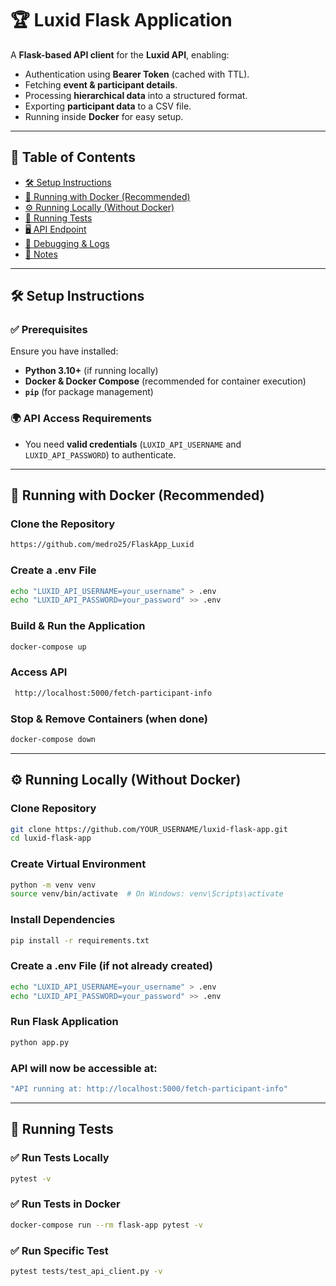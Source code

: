 # 🏆 Luxid Flask Application  

A **Flask-based API client** for the **Luxid API**, enabling:
- Authentication using **Bearer Token** (cached with TTL).
- Fetching **event & participant details**.
- Processing **hierarchical data** into a structured format.
- Exporting **participant data** to a CSV file.
- Running inside **Docker** for easy setup.

---

## 📑 **Table of Contents**  
- [🛠 Setup Instructions](#-setup-instructions)  
- [🚀 Running with Docker (Recommended)](#-running-with-docker-recommended)  
- [⚙️ Running Locally (Without Docker)](#-running-locally-without-docker)  
- [🧪 Running Tests](#-running-tests)  
- [🖥️ API Endpoint](#-api-endpoints)  
- [🐛 Debugging & Logs](#-debugging--logs)  
- [📌 Notes](#-notes)  

---

## 🛠 **Setup Instructions**  

### ✅ **Prerequisites**
Ensure you have installed:  
- **Python 3.10+** (if running locally)  
- **Docker & Docker Compose** (recommended for container execution)  
- **`pip`** (for package management)  

### 🌍 **API Access Requirements**
- You need **valid credentials** (`LUXID_API_USERNAME` and `LUXID_API_PASSWORD`) to authenticate.


---

## 🚀 **Running with Docker (Recommended)**  

###  Clone the Repository  
```sh
https://github.com/medro25/FlaskApp_Luxid
```

###  Create a .env File  
```sh
echo "LUXID_API_USERNAME=your_username" > .env
echo "LUXID_API_PASSWORD=your_password" >> .env
```

###  Build & Run the Application  
```sh
docker-compose up
```


###  Access API  
```sh
 http://localhost:5000/fetch-participant-info
```

###  Stop & Remove Containers (when done)  
```sh
docker-compose down
```

---

## ⚙️ **Running Locally (Without Docker)**  

###  Clone Repository  
```sh
git clone https://github.com/YOUR_USERNAME/luxid-flask-app.git
cd luxid-flask-app
```

###  Create Virtual Environment  
```sh
python -m venv venv
source venv/bin/activate  # On Windows: venv\Scripts\activate
```

###  Install Dependencies  
```sh
pip install -r requirements.txt
```

### Create a .env File (if not already created)  
```sh
echo "LUXID_API_USERNAME=your_username" > .env
echo "LUXID_API_PASSWORD=your_password" >> .env
```

###  Run Flask Application  
```sh
python app.py
```

### API will now be accessible at:  
```sh
"API running at: http://localhost:5000/fetch-participant-info"
```

---

## 🧪 **Running Tests**  

### ✅ Run Tests Locally  
```sh
pytest -v
```

### ✅ Run Tests in Docker  
```sh
docker-compose run --rm flask-app pytest -v
```

### ✅ Run Specific Test  
```sh
pytest tests/test_api_client.py -v
```
